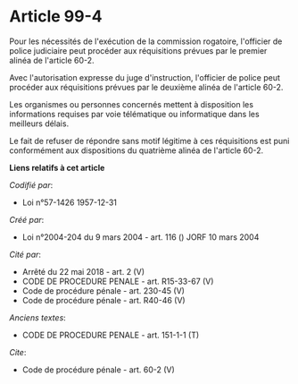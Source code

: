 # Article 99-4

Pour les nécessités de l'exécution de la commission rogatoire, l'officier de police judiciaire peut procéder aux réquisitions
prévues par le premier alinéa de l'article 60-2. 

Avec l'autorisation expresse du juge d'instruction, l'officier de police peut procéder aux réquisitions prévues par le
deuxième alinéa de l'article 60-2. 

Les organismes ou personnes concernés mettent à disposition les informations requises par voie télématique ou informatique
dans les meilleurs délais. 

Le fait de refuser de répondre sans motif légitime à ces réquisitions est puni conformément aux dispositions du quatrième
alinéa de l'article 60-2.

**Liens relatifs à cet article**

_Codifié par_:

  - Loi n°57-1426 1957-12-31

_Créé par_:

  - Loi n°2004-204 du 9 mars 2004 - art. 116 () JORF 10 mars 2004

_Cité par_:

  - Arrêté du 22 mai 2018 - art. 2 (V)
  - CODE DE PROCEDURE PENALE - art. R15-33-67 (V)
  - Code de procédure pénale - art. 230-45 (V)
  - Code de procédure pénale - art. R40-46 (V)

_Anciens textes_:

  - CODE DE PROCEDURE PENALE - art. 151-1-1 (T)

_Cite_:

  - Code de procédure pénale - art. 60-2 (V)
